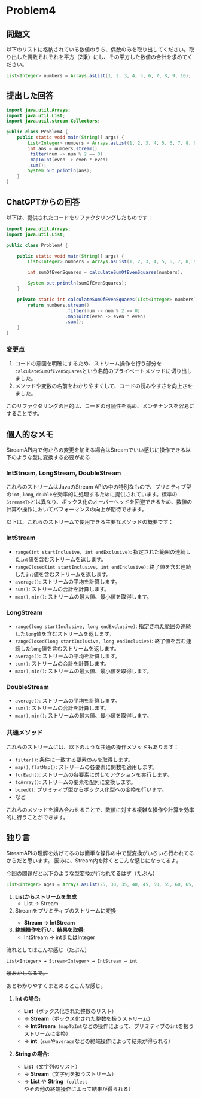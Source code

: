# Problem4
## 問題文
以下のリストに格納されている数値のうち、偶数のみを取り出してください。取り出した偶数それぞれを平方（2乗）にし、その平方した数値の合計を求めてください。

```java
List<Integer> numbers = Arrays.asList(1, 2, 3, 4, 5, 6, 7, 8, 9, 10);
```

## 提出した回答
```java
import java.util.Arrays;
import java.util.List;
import java.util.stream.Collectors;

public class Problem4 {
    public static void main(String[] args) {
        List<Integer> numbers = Arrays.asList(1, 2, 3, 4, 5, 6, 7, 8, 9, 10);
        int ans = numbers.stream()
        .filter(num -> num % 2 == 0)
        .mapToInt(even -> even * even)
        .sum();
        System.out.println(ans);
    }
}
```
## ChatGPTからの回答
以下は、提供されたコードをリファクタリングしたものです：

```java
import java.util.Arrays;
import java.util.List;

public class Problem4 {

    public static void main(String[] args) {
        List<Integer> numbers = Arrays.asList(1, 2, 3, 4, 5, 6, 7, 8, 9, 10);

        int sumOfEvenSquares = calculateSumOfEvenSquares(numbers);

        System.out.println(sumOfEvenSquares);
    }

    private static int calculateSumOfEvenSquares(List<Integer> numbers) {
        return numbers.stream()
                      .filter(num -> num % 2 == 0)
                      .mapToInt(even -> even * even)
                      .sum();
    }
}
```

### 変更点
1. コードの意図を明確にするため、ストリーム操作を行う部分を`calculateSumOfEvenSquares`という名前のプライベートメソッドに切り出しました。
2. メソッドや変数の名前をわかりやすくして、コードの読みやすさを向上させました。

このリファクタリングの目的は、コードの可読性を高め、メンテナンスを容易にすることです。


## 個人的なメモ
StreamAPI内で何からの変更を加える場合はStreamでいい感じに操作できる以下のような型に変換する必要がある

### IntStream, LongStream, DoubleStream

これらのストリームはJavaのStream APIの中の特別なもので、プリミティブ型の`int`, `long`, `double`を効率的に処理するために提供されています。標準の`Stream<T>`とは異なり、ボックス化のオーバーヘッドを回避できるため、数値の計算や操作においてパフォーマンスの向上が期待できます。

以下は、これらのストリームで使用できる主要なメソッドの概要です：

### IntStream

- `range(int startInclusive, int endExclusive)`: 指定された範囲の連続した`int`値を含むストリームを返します。
- `rangeClosed(int startInclusive, int endInclusive)`: 終了値を含む連続した`int`値を含むストリームを返します。
- `average()`: ストリームの平均を計算します。
- `sum()`: ストリームの合計を計算します。
- `max()`, `min()`: ストリームの最大値、最小値を取得します。

### LongStream

- `range(long startInclusive, long endExclusive)`: 指定された範囲の連続した`long`値を含むストリームを返します。
- `rangeClosed(long startInclusive, long endInclusive)`: 終了値を含む連続した`long`値を含むストリームを返します。
- `average()`: ストリームの平均を計算します。
- `sum()`: ストリームの合計を計算します。
- `max()`, `min()`: ストリームの最大値、最小値を取得します。

### DoubleStream

- `average()`: ストリームの平均を計算します。
- `sum()`: ストリームの合計を計算します。
- `max()`, `min()`: ストリームの最大値、最小値を取得します。

### 共通メソッド

これらのストリームには、以下のような共通の操作メソッドもあります：

- `filter()`: 条件に一致する要素のみを取得します。
- `map()`, `flatMap()`: ストリームの各要素に関数を適用します。
- `forEach()`: ストリームの各要素に対してアクションを実行します。
- `toArray()`: ストリームの要素を配列に変換します。
- `boxed()`: プリミティブ型からボックス化型への変換を行います。
- など

これらのメソッドを組み合わせることで、数値に対する複雑な操作や計算を効率的に行うことができます。

## 独り言
StreamAPIの理解を妨げてるのは簡単な操作の中で型変換がいろいろ行われてるからだと思います。
因みに、Stream内を除くとこんな感じになってるよ。

今回の問題だと以下のような型変換が行われてるはず（たぶん）
```java
List<Integer> ages = Arrays.asList(25, 30, 35, 40, 45, 50, 55, 60, 65, 70, 75);
```

1. **List<Integer>からストリームを生成**
    - List<Integer> → Stream<Integer>
1. Stream<Integer>をプリミティブのストリームに変換
    - **Stream<Integer> → IntStream**
1. **終端操作を行い、結果を取得:**
    - IntStream → intまたはInteger

流れとしてはこんな感じ（たぶん）
```
List<Integer> → Stream<Integer> → IntStream → int
```

~~頭おかしなるで。~~

あとわかりやすくまとめるとこんな感じ。
1. **Int の場合:**
    - **List<Integer>**（ボックス化された整数のリスト）
    - → **Stream<Integer>**（ボックス化された整数を扱うストリーム）
    - → **IntStream**（`mapToInt`などの操作によって、プリミティブの`int`を扱うストリームに変換）
    - → **int**（`sum`や`average`などの終端操作によって結果が得られる）

2. **String の場合:**
    - **List<String>**（文字列のリスト）
    - → **Stream<String>**（文字列を扱うストリーム）
    - → **List<String>** や **String**（`collect`やその他の終端操作によって結果が得られる）
